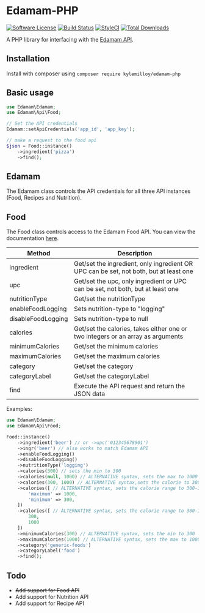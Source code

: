 # Edamam-PHP

[![Software License](https://img.shields.io/badge/license-MIT-brightgreen.svg?style=flat-square)](LICENSE)
[![Build Status](https://travis-ci.org/kylemilloy/edamam-php.svg?branch=master)](https://travis-ci.org/itsnubix/nowcal)
[![StyleCI](https://github.styleci.io/repos/198011394/shield?branch=master)](https://github.styleci.io/repos/169808234)
[![Total Downloads](https://img.shields.io/packagist/dt/kylemilloy/edamam-php.svg?style=flat-square)](https://packagist.org/packages/itsnubix/nowcal)

A PHP library for interfacing with the [Edamam API](https://www.edamam.com/).

## Installation

Install with composer using `composer require kylemilloy/edamam-php`

## Basic usage

```php
use Edamam\Edamam;
use Edamam\Api\Food;

// Set the API credentials
Edamam::setApiCredentials('app_id', 'app_key');

// make a request to the food api
$json = Food::instance()
    ->ingredient('pizza')
    ->find();
```

## Edamam

The Edamam class controls the API credentials for all three API instances (Food, Recipes and Nutrition).

## Food

The Food class controls access to the Edamam Food API. You can view the documentation [here](https://developer.edamam.com/food-database-api-docs).

| Method             | Description                                                                           |
| ------------------ | ------------------------------------------------------------------------------------- |
| ingredient         | Get/set the ingredient, only ingredient OR UPC can be set, not both, but at least one |
| upc                | Get/set the upc, only ingredient or UPC can be set, not both, but at least one        |
| nutritionType      | Get/set the nutritionType                                                             |
| enableFoodLogging  | Sets nutrition-type to "logging"                                                      |
| disableFoodLogging | Sets nutrition-type to null                                                           |
| calories           | Get/set the calories, takes either one or two integers or an array as arguments       |
| minimumCalories    | Get/set the minimum calories                                                          |
| maximumCalories    | Get/set the maximum calories                                                          |
| category           | Get/set the category                                                                  |
| categoryLabel      | Get/set the categoryLabel                                                             |
| find               | Execute the API request and return the JSON data                                      |

Examples:

```php
use Edamam\Edamam;
use Edamam\Api\Food;

Food::instance()
    ->ingredient('beer') // or ->upc('012345678901')
    ->ingr('beer') // also works to match Edamam API
    ->enableFoodLogging()
    ->disableFoodLogging()
    ->nutritionType('logging')
    ->calories(300) // sets the min to 300
    ->calories(null, 1000) // ALTERNATIVE syntax, sets the max to 1000
    ->calories(300, 1000) // ALTERNATIVE syntax,sets the calorie to 300-1000
    ->calories([ // ALTERNATIVE syntax, sets the calorie range to 300-1000
        'maximum' => 1000,
        'minimum' => 300,
    ])
    ->calories([ // ALTERNATIVE syntax, sets the calorie range to 300-1000
        300,
        1000
    ])
    ->minimumCalories(300) // ALTERNATIVE syntax, sets the min to 300
    ->maximumCalories(1000) // ALTERNATIVE syntax, sets the max to 1000
    ->category('generic-foods')
    ->categoryLabel('food')
    ->find();
```

## Todo

- ~~Add support for Food API~~
- Add support for Nutrition API
- Add support for Recipe API
